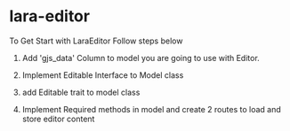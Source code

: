 # lara-editor
To Get Start with LaraEditor Follow steps below

1. Add 'gjs_data' Column to model you are going to use with Editor.

2. Implement Editable Interface to Model class

3. add Editable trait to model class

4. Implement Required methods in model and create 2 routes to load and store editor content

